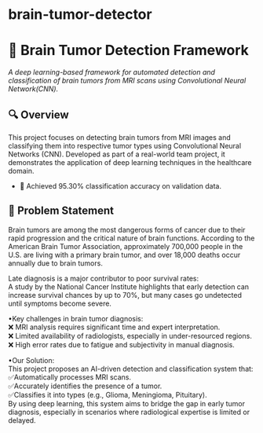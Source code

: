 # brain-tumor-detector
# 🧠 Brain Tumor Detection Framework
_A deep learning-based framework for automated detection and classification of brain tumors from MRI scans using Convolutional Neural Network(CNN)._

## 🔍 Overview
This project focuses on detecting brain tumors from MRI images and classifying them into respective tumor types using Convolutional Neural Networks (CNN). Developed as part of a real-world team project, it demonstrates the application of deep learning techniques in the healthcare domain.
- 🚀 Achieved 95.30% classification accuracy on validation data.

## 🚩 Problem Statement
Brain tumors are among the most dangerous forms of cancer due to their rapid progression and the critical nature of brain functions. According to the American Brain Tumor Association, approximately 700,000 people in the U.S. are living with a primary brain tumor, and over 18,000 deaths occur annually due to brain tumors. <br>

Late diagnosis is a major contributor to poor survival rates: <br>
A study by the National Cancer Institute highlights that early detection can increase survival chances by up to 70%, but many cases go undetected until symptoms become severe. <br>

•Key challenges in brain tumor diagnosis: <br>
❌ MRI analysis requires significant time and expert interpretation. <br>
❌ Limited availability of radiologists, especially in under-resourced regions. <br>
❌ High error rates due to fatigue and subjectivity in manual diagnosis. <br>

•Our Solution: <br>
This project proposes an AI-driven detection and classification system that: <br>
✅Automatically processes MRI scans. <br>
✅Accurately identifies the presence of a tumor. <br>
✅Classifies it into types (e.g., Glioma, Meningioma, Pituitary). <br>
By using deep learning, this system aims to bridge the gap in early tumor diagnosis, especially in scenarios where radiological expertise is limited or delayed. <br>
